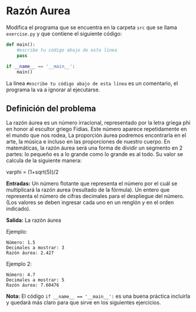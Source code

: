 # Razón Aurea


Modifica el programa que se encuentra en la carpeta `src` que se llama `exercise.py` y que contiene el siguiente código:

```python
def main():
    #escribe tu código abajo de esta línea
    pass
    
if __name__ == '__main__':
    main()
```

La línea `#escribe tu código abajo de esta línea` es un comentario, el programa la va a ignorar al ejecutarse.

## Definición del problema

La razón áurea es un número irracional,​ representado por la letra griega phi en honor al escultor griego Fidias. Este número aparece repetidamente en el mundo que nos rodea, La proporción áurea podremos encontrarla en el arte, la música e incluso en las proporciones de nuestro cuerpo. En matemáticas, la razón áurea será una forma de dividir un segmento en 2 partes: lo pequeño es a lo grande como lo grande es al todo. Su valor se calcula de la siguiente manera:

varphi = (1+sqrt(5))/2


**Entradas:**
Un número flotante que representa el número por el cuál se multiplicará la razón aurea (resultado de la fórmula).
Un entero que representa el número de cifras decimales para el despliegue del número.
(Los valores se deben ingresar cada uno en un renglón y en el orden indicado).

**Salida:**
La razón áurea

Ejemplo:
```
Número: 1.5
Decimales a mostrar: 3
Razón áurea: 2.427
```
Ejemplo 2:
```
Número: 4.7
Decimales a mostrar: 5
Razón áurea: 7.60476
```

**Nota:** El código `if __name__ == '__main__':` es una buena práctica incluirla y quedará más claro para que sirve en los siguientes ejercicios.